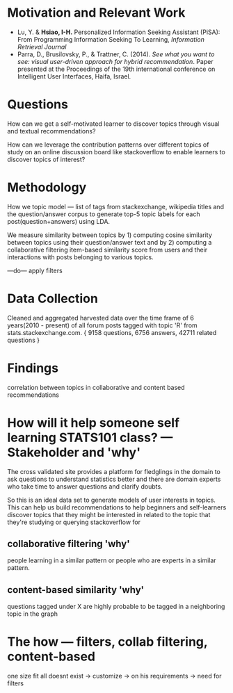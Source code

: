 # Motivation and Relevant Work

- Lu, Y. & **Hsiao, I-H.** Personalized Information Seeking Assistant (PiSA): From Programming Information Seeking To Learning, *Information Retrieval Journal*
- Parra, D., Brusilovsky, P., & Trattner, C. (2014). *See what you want to see: visual user-driven approach for hybrid recommendation*. Paper presented at the Proceedings of the 19th international conference on Intelligent User Interfaces, Haifa, Israel.

# Questions

How can we get a self-motivated learner to discover topics through visual and  textual recommendations?

How can we leverage the contribution patterns over different topics of study on an online discussion board like stackoverflow to enable learners to discover topics of interest?

# Methodology

How we topic model — list of tags from stackexchange, wikipedia titles and the question/answer corpus to generate top-5 topic labels for each post(question+answers) using LDA.

We measure similarity between topics by 1) computing cosine similarity between topics  using their question/answer text and by 2) computing a collaborative filtering item-based similarity score from users and their interactions with posts belonging to various topics.

—do— apply filters

# Data Collection

Cleaned and aggregated harvested data over the time frame of 6 years(2010 - present) of all forum posts tagged with topic 'R' from stats.stackexchange.com. 
{  9158 questions, 6756 answers, 42711 related questions }


# Findings

correlation between topics in collaborative and content based recommendations







# How will it help someone self learning STATS101 class? — Stakeholder and 'why'

The cross validated site provides a platform for fledglings in the domain to ask questions to understand statistics better and there are domain experts who take time to answer questions and clarify doubts.

So this is  an ideal data set to generate models of user interests in topics. This can help us build recommendations to help beginners and self-learners discover topics that they might be interested in related to the topic that they're studying or querying stackoverflow for



## collaborative filtering 'why'

people learning in a similar pattern or people who are experts in a similar pattern. 

## content-based similarity 'why'

questions tagged under X are highly probable to be tagged in a neighboring topic in the graph



# The how  — filters, collab filtering, content-based

one size fit all doesnt exist -> customize -> on his requirements -> need for filters
